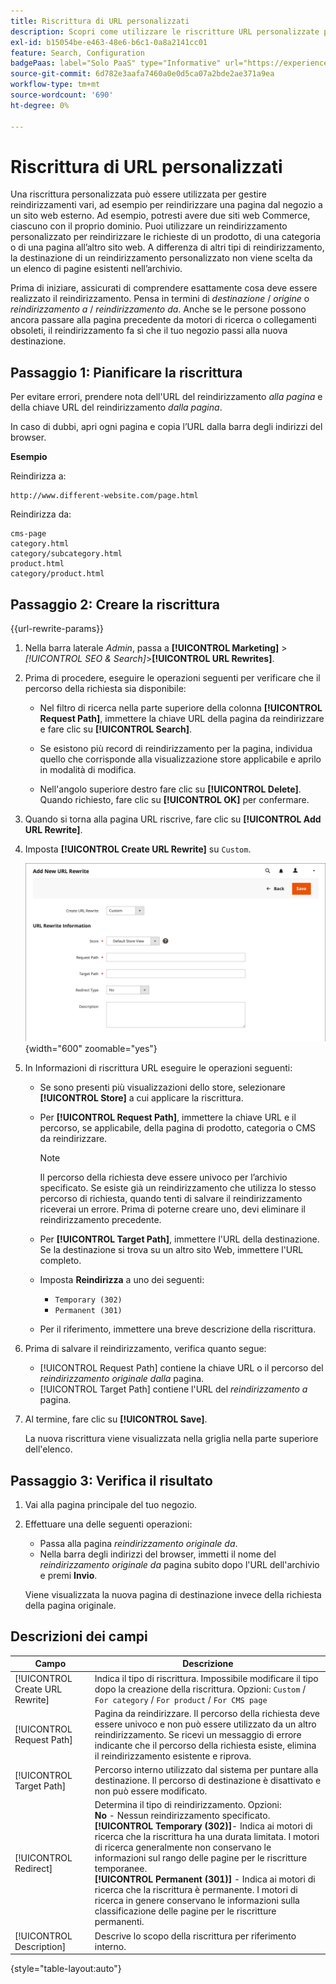 ```yaml
---
title: Riscrittura di URL personalizzati
description: Scopri come utilizzare le riscritture URL personalizzate per gestire reindirizzamenti vari nel tuo store di Commerce.
exl-id: b15054be-e463-48e6-b6c1-0a8a2141cc01
feature: Search, Configuration
badgePaas: label="Solo PaaS" type="Informative" url="https://experienceleague.adobe.com/it/docs/commerce/user-guides/product-solutions" tooltip="Applicabile solo ai progetti Adobe Commerce on Cloud (infrastruttura PaaS gestita da Adobe) e ai progetti on-premise."
source-git-commit: 6d782e3aafa7460a0e0d5ca07a2bde2ae371a9ea
workflow-type: tm+mt
source-wordcount: '690'
ht-degree: 0%

---
```


# Riscrittura di URL personalizzati

Una riscrittura personalizzata può essere utilizzata per gestire reindirizzamenti vari, ad esempio per reindirizzare una pagina dal negozio a un sito web esterno. Ad esempio, potresti avere due siti web Commerce, ciascuno con il proprio dominio. Puoi utilizzare un reindirizzamento personalizzato per reindirizzare le richieste di un prodotto, di una categoria o di una pagina all’altro sito web. A differenza di altri tipi di reindirizzamento, la destinazione di un reindirizzamento personalizzato non viene scelta da un elenco di pagine esistenti nell’archivio.

Prima di iniziare, assicurati di comprendere esattamente cosa deve essere realizzato il reindirizzamento. Pensa in termini di _destinazione_ / _origine_ o _reindirizzamento a_ / _reindirizzamento da_. Anche se le persone possono ancora passare alla pagina precedente da motori di ricerca o collegamenti obsoleti, il reindirizzamento fa sì che il tuo negozio passi alla nuova destinazione.

## Passaggio 1: Pianificare la riscrittura

Per evitare errori, prendere nota dell&#39;URL del reindirizzamento _alla pagina_ e della chiave URL del reindirizzamento _dalla pagina_.

In caso di dubbi, apri ogni pagina e copia l’URL dalla barra degli indirizzi del browser.

**Esempio**

Reindirizza a:

    http://www.different-website.com/page.html

Reindirizza da:

    cms-page
    category.html
    category/subcategory.html
    product.html
    category/product.html

## Passaggio 2: Creare la riscrittura

{{url-rewrite-params}}

1. Nella barra laterale _Admin_, passa a **[!UICONTROL Marketing]** > _[!UICONTROL SEO & Search]_>**[!UICONTROL URL Rewrites]**.

1. Prima di procedere, eseguire le operazioni seguenti per verificare che il percorso della richiesta sia disponibile:

   - Nel filtro di ricerca nella parte superiore della colonna **[!UICONTROL Request Path]**, immettere la chiave URL della pagina da reindirizzare e fare clic su **[!UICONTROL Search]**.

   - Se esistono più record di reindirizzamento per la pagina, individua quello che corrisponde alla visualizzazione store applicabile e aprilo in modalità di modifica.

   - Nell&#39;angolo superiore destro fare clic su **[!UICONTROL Delete]**. Quando richiesto, fare clic su **[!UICONTROL OK]** per confermare.

1. Quando si torna alla pagina URL riscrive, fare clic su **[!UICONTROL Add URL Rewrite]**.

1. Imposta **[!UICONTROL Create URL Rewrite]** su `Custom`.

   ![Riscritture URL - personalizzato](./assets/url-rewrite-custom.png){width="600" zoomable="yes"}

1. In Informazioni di riscrittura URL eseguire le operazioni seguenti:

   - Se sono presenti più visualizzazioni dello store, selezionare **[!UICONTROL Store]** a cui applicare la riscrittura.

   - Per **[!UICONTROL Request Path]**, immettere la chiave URL e il percorso, se applicabile, della pagina di prodotto, categoria o CMS da reindirizzare.

     >[!NOTE]
     >
     >Il percorso della richiesta deve essere univoco per l’archivio specificato. Se esiste già un reindirizzamento che utilizza lo stesso percorso di richiesta, quando tenti di salvare il reindirizzamento riceverai un errore. Prima di poterne creare uno, devi eliminare il reindirizzamento precedente.

   - Per **[!UICONTROL Target Path]**, immettere l&#39;URL della destinazione. Se la destinazione si trova su un altro sito Web, immettere l&#39;URL completo.

   - Imposta **Reindirizza** a uno dei seguenti:

      - `Temporary (302)`
      - `Permanent (301)`

   - Per il riferimento, immettere una breve descrizione della riscrittura.

1. Prima di salvare il reindirizzamento, verifica quanto segue:

   - [!UICONTROL Request Path] contiene la chiave URL o il percorso del _reindirizzamento originale dalla_ pagina.
   - [!UICONTROL Target Path] contiene l&#39;URL del _reindirizzamento a_ pagina.

1. Al termine, fare clic su **[!UICONTROL Save]**.

   La nuova riscrittura viene visualizzata nella griglia nella parte superiore dell&#39;elenco.

## Passaggio 3: Verifica il risultato

1. Vai alla pagina principale del tuo negozio.

1. Effettuare una delle seguenti operazioni:

   - Passa alla pagina _reindirizzamento originale da_.
   - Nella barra degli indirizzi del browser, immetti il nome del _reindirizzamento originale da_ pagina subito dopo l&#39;URL dell&#39;archivio e premi **Invio**.

   Viene visualizzata la nuova pagina di destinazione invece della richiesta della pagina originale.

## Descrizioni dei campi

| Campo | Descrizione |
|--- |--- |
| [!UICONTROL Create URL Rewrite] | Indica il tipo di riscrittura. Impossibile modificare il tipo dopo la creazione della riscrittura. Opzioni: `Custom` / `For category` / `For product` / `For CMS page` |
| [!UICONTROL Request Path] | Pagina da reindirizzare. Il percorso della richiesta deve essere univoco e non può essere utilizzato da un altro reindirizzamento. Se ricevi un messaggio di errore indicante che il percorso della richiesta esiste, elimina il reindirizzamento esistente e riprova. |
| [!UICONTROL Target Path] | Percorso interno utilizzato dal sistema per puntare alla destinazione. Il percorso di destinazione è disattivato e non può essere modificato. |
| [!UICONTROL Redirect] | Determina il tipo di reindirizzamento. Opzioni: <br/>**No** - Nessun reindirizzamento specificato. <br/>**[!UICONTROL Temporary (302)]**- Indica ai motori di ricerca che la riscrittura ha una durata limitata. I motori di ricerca generalmente non conservano le informazioni sul rango delle pagine per le riscritture temporanee.<br/>**[!UICONTROL Permanent (301)]** - Indica ai motori di ricerca che la riscrittura è permanente. I motori di ricerca in genere conservano le informazioni sulla classificazione delle pagine per le riscritture permanenti. |
| [!UICONTROL Description] | Descrive lo scopo della riscrittura per riferimento interno. |

{style="table-layout:auto"}
